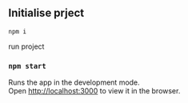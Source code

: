 

## Initialise prject
`npm i`

run project
### `npm start`

Runs the app in the development mode.<br />
Open [http://localhost:3000](http://localhost:3000) to view it in the browser.

